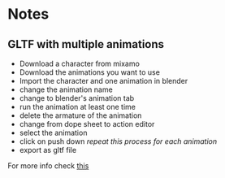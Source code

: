# Notes
## GLTF with multiple animations
- Download a character from mixamo
- Download the animations you want to use
- Import the character and one animation in blender
- change the animation name
- change to blender's animation tab
- run the animation at least one time
- delete the armature of the animation
- change from dope sheet to action editor
- select the animation
- click on push down
*repeat this process for each animation*
- export as gltf file

For more info check [this](https://blender.stackexchange.com/questions/228453/exporting-multiple-nla-actions-to-gltf)